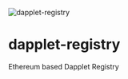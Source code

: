 ![dapplet-registry](https://user-images.githubusercontent.com/51093278/183039496-065793d1-8ad7-4202-bd5c-10258793597c.png)

# dapplet-registry
Ethereum based Dapplet Registry
